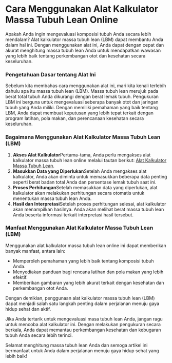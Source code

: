 Cara Menggunakan Alat Kalkulator Massa Tubuh Lean Online
========================================================

Apakah Anda ingin mengevaluasi komposisi tubuh Anda secara lebih mendalam? Alat kalkulator massa tubuh lean (LBM) dapat membantu Anda dalam hal ini. Dengan menggunakan alat ini, Anda dapat dengan cepat dan akurat menghitung massa tubuh lean Anda untuk mendapatkan wawasan yang lebih baik tentang perkembangan otot dan kesehatan secara keseluruhan.

### Pengetahuan Dasar tentang Alat Ini

Sebelum kita membahas cara menggunakan alat ini, mari kita kenali terlebih dahulu apa itu massa tubuh lean (LBM). Massa tubuh lean merujuk pada berat total tubuh Anda dikurangi dengan berat lemak tubuh. Pengukuran LBM ini berguna untuk mengevaluasi seberapa banyak otot dan jaringan tubuh yang Anda miliki. Dengan memiliki pemahaman yang baik tentang LBM, Anda dapat membuat keputusan yang lebih tepat terkait dengan program latihan, pola makan, dan perencanaan kesehatan secara keseluruhan.

### Bagaimana Menggunakan Alat Kalkulator Massa Tubuh Lean (LBM)

1. **Akses Alat Kalkulator**Pertama-tama, Anda perlu mengakses alat kalkulator massa tubuh lean online melalui tautan berikut: [Alat Kalkulator Massa Tubuh Lean](https://www.onlinecalculatorsfree.com/id/fitness/lean-body-mass-lbm-calculator.html).
2. **Masukkan Data yang Diperlukan**Setelah Anda mengakses alat kalkulator, Anda akan diminta untuk memasukkan beberapa data penting seperti berat badan total Anda dan persentase lemak tubuh saat ini.
3. **Proses Perhitungan**Setelah memasukkan data yang diperlukan, alat kalkulator akan melakukan perhitungan secara otomatis untuk menentukan massa tubuh lean Anda.
4. **Hasil dan Interpretasi**Setelah proses perhitungan selesai, alat kalkulator akan menampilkan hasilnya. Anda akan melihat berat massa tubuh lean Anda beserta informasi terkait interpretasi hasil tersebut.

### Manfaat Menggunakan Alat Kalkulator Massa Tubuh Lean (LBM)

Menggunakan alat kalkulator massa tubuh lean online ini dapat memberikan banyak manfaat, antara lain:

- Memperoleh pemahaman yang lebih baik tentang komposisi tubuh Anda.
- Menyediakan panduan bagi rencana latihan dan pola makan yang lebih efektif.
- Memberikan gambaran yang lebih akurat terkait dengan kesehatan dan perkembangan otot Anda.

Dengan demikian, penggunaan alat kalkulator massa tubuh lean (LBM) dapat menjadi salah satu langkah penting dalam perjalanan menuju gaya hidup sehat dan aktif.

Jika Anda tertarik untuk mengevaluasi masa tubuh lean Anda, jangan ragu untuk mencoba alat kalkulator ini. Dengan melakukan pengukuran secara berkala, Anda dapat memantau perkembangan kesehatan dan kebugaran tubuh Anda secara lebih terinci.

Selamat menghitung massa tubuh lean Anda dan semoga artikel ini bermanfaat untuk Anda dalam perjalanan menuju gaya hidup sehat yang lebih baik!